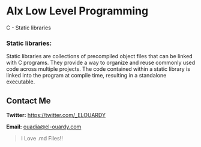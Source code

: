 # Alx Low Level Programming
C - Static libraries

### Static libraries:
Static libraries are collections of precompiled object files that can be linked with C programs.
They provide a way to organize and reuse commonly used code across multiple projects.
The code contained within a static library  is linked into the program at compile time, resulting in a standalone executable.

## Contact Me
**Twitter:** https://twitter.com/_ELOUARDY

**Email:** ouadia@el-ouardy.com

> I Love .md Files!!
